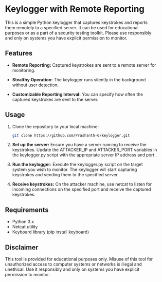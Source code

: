 # Keylogger with Remote Reporting

This is a simple Python keylogger that captures keystrokes and reports them remotely to a specified server. It can be used for educational purposes or as a part of a security testing toolkit. Please use responsibly and only on systems you have explicit permission to monitor.

## Features

- **Remote Reporting:** Captured keystrokes are sent to a remote server for monitoring.
  
- **Stealthy Operation:** The keylogger runs silently in the background without user detection.

- **Customizable Reporting Interval:** You can specify how often the captured keystrokes are sent to the server.

## Usage

1. Clone the repository to your local machine:

   ```bash
   git clone https://github.com/Prashanth-0/keylogger.git


1. **Set up the server:** Ensure you have a server running to receive the keystrokes. Update the ATTACKER_IP and ATTACKER_PORT variables in the keylogger.py script with the appropriate server IP address and port.

2. **Run the keylogger:** Execute the keylogger.py script on the target system you wish to monitor. The keylogger will start capturing keystrokes and sending them to the specified server.

3. **Receive keystrokes:** On the attacker machine, use netcat to listen for incoming connections on the specified port and receive the captured keystrokes.


## Requirements

- Python 3.x
- Netcat utility
- Keyboard library (pip install keyboard)


## Disclaimer
This tool is provided for educational purposes only. Misuse of this tool for unauthorized access to computer systems or networks is illegal and unethical. Use it responsibly and only on systems you have explicit permission to monitor.

